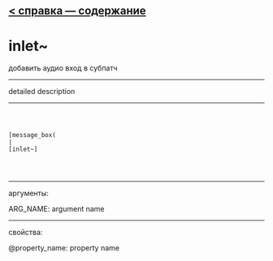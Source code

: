 [< справка — содержание](ceammc_lib.html)
---

# inlet~


добавить аудио вход в субпатч

---

detailed description
<br>


---


```



[message_box(                                 
|
[inlet~]


            
```

---
аргументы:

ARG_NAME: argument name<br>

---
свойства:

@property_name: property name<br>

